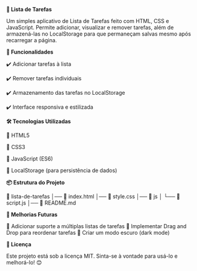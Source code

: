 **📝 Lista de Tarefas**

Um simples aplicativo de Lista de Tarefas feito com HTML, CSS e JavaScript. Permite adicionar, visualizar e remover tarefas, além de armazená-las no LocalStorage para que permaneçam salvas mesmo após recarregar a página.

**🚀 Funcionalidades**

✔️ Adicionar tarefas à lista

✔️ Remover tarefas individuais

✔️ Armazenamento das tarefas no LocalStorage

✔️ Interface responsiva e estilizada


**🛠️ Tecnologias Utilizadas**

🔹 HTML5

🔹 CSS3

🔹 JavaScript (ES6)

🔹 LocalStorage (para persistência de dados)


**📦 Estrutura do Projeto**

📁 lista-de-tarefas
│── 📄 index.html
│── 📄 style.css
│── 📁 js
│   └── 📄 script.js
│── 📄 README.md

**📌 Melhorias Futuras**

🔹 Adicionar suporte a múltiplas listas de tarefas
🔹 Implementar Drag and Drop para reordenar tarefas
🔹 Criar um modo escuro (dark mode)

**📄 Licença**

Este projeto está sob a licença MIT. Sinta-se à vontade para usá-lo e melhorá-lo! 😊
